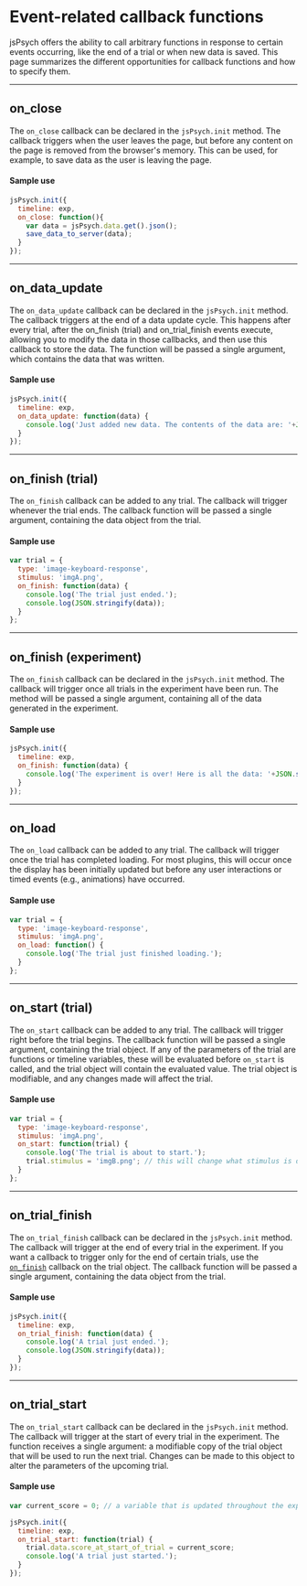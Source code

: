 # Event-related callback functions

jsPsych offers the ability to call arbitrary functions in response to certain events occurring, like the end of a trial or when new data is saved. This page summarizes the different opportunities for callback functions and how to specify them.

---

## on_close

The `on_close` callback can be declared in the `jsPsych.init` method. The callback triggers when the user leaves the page, but before any content on the page is removed from the browser's memory. This can be used, for example, to save data as the user is leaving the page.

#### Sample use
```javascript
jsPsych.init({
  timeline: exp,
  on_close: function(){
    var data = jsPsych.data.get().json();
    save_data_to_server(data);
  }
});
```

---

## on_data_update

The `on_data_update` callback can be declared in the `jsPsych.init` method. The callback triggers at the end of a data update cycle. This happens after every trial, after the on_finish (trial) and on_trial_finish events execute, allowing you to modify the data in those callbacks, and then use this callback to store the data. The function will be passed a single argument, which contains the data that was written.

#### Sample use
```javascript
jsPsych.init({
  timeline: exp,
  on_data_update: function(data) {
    console.log('Just added new data. The contents of the data are: '+JSON.stringify(data));
  }
});
```
---

## on_finish (trial)

The `on_finish` callback can be added to any trial. The callback will trigger whenever the trial ends. The callback function will be passed a single argument, containing the data object from the trial.

#### Sample use
```javascript
var trial = {
  type: 'image-keyboard-response',
  stimulus: 'imgA.png',
  on_finish: function(data) {
    console.log('The trial just ended.');
    console.log(JSON.stringify(data));
  }
};
```
---

## on_finish (experiment)

The `on_finish` callback can be declared in the `jsPsych.init` method. The callback will trigger once all trials in the experiment have been run. The method will be passed a single argument, containing all of the data generated in the experiment.

#### Sample use
```javascript
jsPsych.init({
  timeline: exp,
  on_finish: function(data) {
    console.log('The experiment is over! Here is all the data: '+JSON.stringify(data));
  }
});
```
---

## on_load

The `on_load` callback can be added to any trial. The callback will trigger once the trial has completed loading. For most plugins, this will occur once the display has been initially updated but before any user interactions or timed events (e.g., animations) have occurred.

#### Sample use
```javascript
var trial = {
  type: 'image-keyboard-response',
  stimulus: 'imgA.png',
  on_load: function() {
    console.log('The trial just finished loading.');
  }
};
```
---

## on_start (trial)

The `on_start` callback can be added to any trial. The callback will trigger right before the trial begins. The callback function will be passed a single argument, containing the trial object. If any of the parameters of the trial are functions or timeline variables, these will be evaluated before `on_start` is called, and the trial object will contain the evaluated value. The trial object is modifiable, and any changes made will affect the trial.

#### Sample use
```javascript
var trial = {
  type: 'image-keyboard-response',
  stimulus: 'imgA.png',
  on_start: function(trial) {
    console.log('The trial is about to start.');
    trial.stimulus = 'imgB.png'; // this will change what stimulus is displayed in the trial
  }
};
```

---

## on_trial_finish

The `on_trial_finish` callback can be declared in the `jsPsych.init` method. The callback will trigger at the end of every trial in the experiment. If you want a callback to trigger only for the end of certain trials, use the [`on_finish`](#onfinishtrial) callback on the trial object. The callback function will be passed a single argument, containing the data object from the trial.

#### Sample use
```javascript
jsPsych.init({
  timeline: exp,
  on_trial_finish: function(data) {
    console.log('A trial just ended.');
    console.log(JSON.stringify(data));
  }
});
```
---

## on_trial_start

The `on_trial_start` callback can be declared in the `jsPsych.init` method. The callback will trigger at the start of every trial in the experiment. The function receives a single argument: a modifiable copy of the trial object that will be used to run the next trial. Changes can be made to this object to alter the parameters of the upcoming trial.

#### Sample use

```javascript
var current_score = 0; // a variable that is updated throughout the experiment to keep track of the current score.

jsPsych.init({
  timeline: exp,
  on_trial_start: function(trial) {
    trial.data.score_at_start_of_trial = current_score;
    console.log('A trial just started.');
  }
});
```
